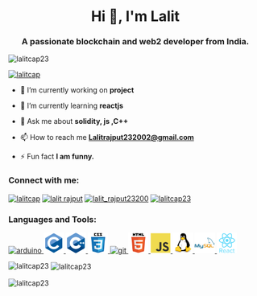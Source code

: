 
<h1 align="center">Hi 👋, I'm Lalit</h1>
<h3 align="center">A passionate blockchain and web2 developer from India.</h3>
<p align="left"> <img src="https://komarev.com/ghpvc/?username=lalitcap23&label=Profile%20views&color=0e75b6&style=flat" alt="lalitcap23" /> </p>

<p align="left"> <a href="https://twitter.com/lalitcap" target="blank"><img src="https://img.shields.io/twitter/follow/lalitcap?logo=twitter&style=for-the-badge" alt="lalitcap" /></a> </p>

- 🔭 I’m currently working on **project**

- 🌱 I’m currently learning **reactjs**

- 💬 Ask me about **solidity, js ,C++**

- 📫 How to reach me **Lalitrajput232002@gmail.com**

- ⚡ Fun fact **I am funny.**

<h3 align="left">Connect with me:</h3>
<p align="left">
<a href="https://twitter.com/lalitcap" target="blank"><img align="center" src="https://raw.githubusercontent.com/rahuldkjain/github-profile-readme-generator/master/src/images/icons/Social/twitter.svg" alt="lalitcap" height="30" width="40" /></a>
<a href="https://linkedin.com/in/lalit rajput" target="blank"><img align="center" src="https://raw.githubusercontent.com/rahuldkjain/github-profile-readme-generator/master/src/images/icons/Social/linked-in-alt.svg" alt="lalit rajput" height="30" width="40" /></a>
<a href="https://instagram.com/lalit_rajput23200" target="blank"><img align="center" src="https://raw.githubusercontent.com/rahuldkjain/github-profile-readme-generator/master/src/images/icons/Social/instagram.svg" alt="lalit_rajput23200" height="30" width="40" /></a>
<a href="https://www.leetcode.com/lalitcap23" target="blank"><img align="center" src="https://raw.githubusercontent.com/rahuldkjain/github-profile-readme-generator/master/src/images/icons/Social/leet-code.svg" alt="lalitcap23" height="30" width="40" /></a>
</p>

<h3 align="left">Languages and Tools:</h3>
<p align="left"> <a href="https://www.arduino.cc/" target="_blank" rel="noreferrer"> <img src="https://cdn.worldvectorlogo.com/logos/arduino-1.svg" alt="arduino" width="40" height="40"/> </a> <a href="https://www.cprogramming.com/" target="_blank" rel="noreferrer"> <img src="https://raw.githubusercontent.com/devicons/devicon/master/icons/c/c-original.svg" alt="c" width="40" height="40"/> </a> <a href="https://www.w3schools.com/cpp/" target="_blank" rel="noreferrer"> <img src="https://raw.githubusercontent.com/devicons/devicon/master/icons/cplusplus/cplusplus-original.svg" alt="cplusplus" width="40" height="40"/> </a> <a href="https://www.w3schools.com/css/" target="_blank" rel="noreferrer"> <img src="https://raw.githubusercontent.com/devicons/devicon/master/icons/css3/css3-original-wordmark.svg" alt="css3" width="40" height="40"/> </a> <a href="https://git-scm.com/" target="_blank" rel="noreferrer"> <img src="https://www.vectorlogo.zone/logos/git-scm/git-scm-icon.svg" alt="git" width="40" height="40"/> </a> <a href="https://www.w3.org/html/" target="_blank" rel="noreferrer"> <img src="https://raw.githubusercontent.com/devicons/devicon/master/icons/html5/html5-original-wordmark.svg" alt="html5" width="40" height="40"/> </a> <a href="https://developer.mozilla.org/en-US/docs/Web/JavaScript" target="_blank" rel="noreferrer"> <img src="https://raw.githubusercontent.com/devicons/devicon/master/icons/javascript/javascript-original.svg" alt="javascript" width="40" height="40"/> </a> <a href="https://www.linux.org/" target="_blank" rel="noreferrer"> <img src="https://raw.githubusercontent.com/devicons/devicon/master/icons/linux/linux-original.svg" alt="linux" width="40" height="40"/> </a> <a href="https://www.mysql.com/" target="_blank" rel="noreferrer"> <img src="https://raw.githubusercontent.com/devicons/devicon/master/icons/mysql/mysql-original-wordmark.svg" alt="mysql" width="40" height="40"/> </a> <a href="https://reactjs.org/" target="_blank" rel="noreferrer"> <img src="https://raw.githubusercontent.com/devicons/devicon/master/icons/react/react-original-wordmark.svg" alt="react" width="40" height="40"/> </a> </p>

<p><img align="left" src="https://github-readme-stats.vercel.app/api/top-langs?username=lalitcap23&show_icons=true&locale=en&layout=compact" alt="lalitcap23" /></p>

<p>&nbsp;<img align="center" src="https://github-readme-stats.vercel.app/api?username=lalitcap23&show_icons=true&locale=en" alt="lalitcap23" /></p>

<p><img align="center" src="https://github-readme-streak-stats.herokuapp.com/?user=lalitcap23&" alt="lalitcap23" /></p>

